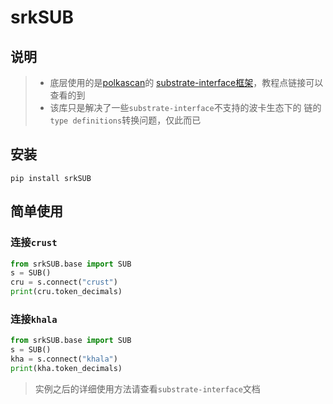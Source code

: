 # srkSUB



## 说明

> - 底层使用的是[polkascan](https://github.com/polkascan)的 [substrate-interface框架](https://github.com/polkascan/py-substrate-interface)，教程点链接可以查看的到
> - 该库只是解决了一些`substrate-interface`不支持的波卡生态下的 链的 `type definitions`转换问题，仅此而已



## 安装

```shell
pip install srkSUB
```



## 简单使用



### 连接`crust`

```python
from srkSUB.base import SUB
s = SUB()
cru = s.connect("crust")
print(cru.token_decimals)
```



### 连接`khala`

```python
from srkSUB.base import SUB
s = SUB()
kha = s.connect("khala")
print(kha.token_decimals)
```



> 实例之后的详细使用方法请查看`substrate-interface`文档